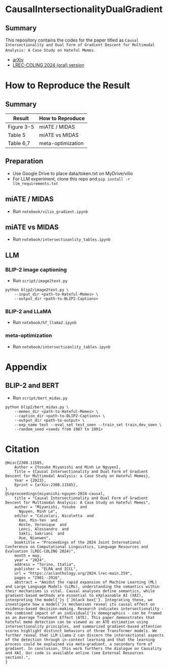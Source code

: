# CausalIntersectionalityDualGradient
## Summary
This repository contains the codes for the paper titled as `Causal Intersectionality and Dual Form of Gradient Descent for Multimodal Analysis: A Case Study on Hateful Memes`.
- [arXiv](https://arxiv.org/abs/2308.11585)
- [LREC-COLING 2024 (oral) version](https://aclanthology.org/2024.lrec-main.259/)

# How to Reproduce the Result
## Summary
| Result | How to Reproduce |
| --- | --- |
| Figure 3-5 | miATE / MIDAS |
| Table 5 | miATE vs MIDAS |
| Table 6,7 | meta-optimization |

## Preparation
- Use Google Drive to place data/token.txt on MyDrive/vilio
- For LLM experiment, clone this repo and `pip install -r llm_requirements.txt`
## miATE / MIDAS
- Run `notebook/vilio_gradient.ipynb` 
## miATE vs MIDAS
- Run `notebook/intersectioanlity_tables.ipynb`

## LLM
### BLIP-2 image captioning
- Run `script/image2text.py`
```
python blip2/image2text.py \
    --input_dir <path-to-Hateful-Memes> \
    --output_dir <path-to-BLIP2-Captions>
```
### BLIP-2 and LLaMA
- Run `notebook/hf_llama2.ipynb`
### meta-optimization
- Run `notebook/intersectioanlity_tables.ipynb`
# Appendix
## BLIP-2 and BERT
- Run `script/bert_midas.py`
```
python blip2/bert_midas.py \
    --memes_dir <path-to-Hateful-Memes> \
    --caption_dir <path-to-BLIP2-Captions> \
    --output_dir <path-to-output> \
    --exp_name test --eval_set test_seen --train_set train,dev_seen \
    --random_seed <seeds from 1987 to 1991>
```

# Citation
```
@misc{2308.11585,
    Author = {Yosuke Miyanishi and Minh Le Nguyen},
    Title = {Causal Intersectionality and Dual Form of Gradient Descent for Multimodal Analysis: a Case Study on Hateful Memes},
    Year = {2023},
    Eprint = {arXiv:2308.11585},
}
@inproceedings{miyanishi-nguyen-2024-causal,
    title = "Causal Intersectionality and Dual Form of Gradient Descent for Multimodal Analysis: A Case Study on Hateful Memes",
    author = "Miyanishi, Yosuke  and
      Nguyen, Minh Le",
    editor = "Calzolari, Nicoletta  and
      Kan, Min-Yen  and
      Hoste, Veronique  and
      Lenci, Alessandro  and
      Sakti, Sakriani  and
      Xue, Nianwen",
    booktitle = "Proceedings of the 2024 Joint International Conference on Computational Linguistics, Language Resources and Evaluation (LREC-COLING 2024)",
    month = may,
    year = "2024",
    address = "Torino, Italia",
    publisher = "ELRA and ICCL",
    url = "https://aclanthology.org/2024.lrec-main.259",
    pages = "2901--2916",
    abstract = "Amidst the rapid expansion of Machine Learning (ML) and Large Language Models (LLMs), understanding the semantics within their mechanisms is vital. Causal analyses define semantics, while gradient-based methods are essential to eXplainable AI (XAI), interpreting the model{'}s {`}black box{'}. Integrating these, we investigate how a model{'}s mechanisms reveal its causal effect on evidence-based decision-making. Research indicates intersectionality - the combined impact of an individual{'}s demographics - can be framed as an Average Treatment Effect (ATE). This paper demonstrates that hateful meme detection can be viewed as an ATE estimation using intersectionality principles, and summarized gradient-based attention scores highlight distinct behaviors of three Transformer models. We further reveal that LLM Llama-2 can discern the intersectional aspects of the detection through in-context learning and that the learning process could be explained via meta-gradient, a secondary form of gradient. In conclusion, this work furthers the dialogue on Causality and XAI. Our code is available online (see External Resources section).",
}
```
